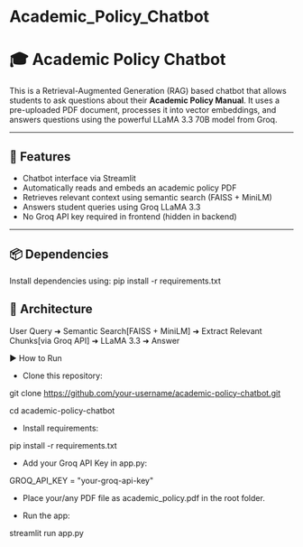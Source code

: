 # Academic_Policy_Chatbot
# 🎓 Academic Policy Chatbot

This is a Retrieval-Augmented Generation (RAG) based chatbot that allows students to ask questions about their **Academic Policy Manual**. It uses a pre-uploaded PDF document, processes it into vector embeddings, and answers questions using the powerful LLaMA 3.3 70B model from Groq.

---

## 🚀 Features

- Chatbot interface via Streamlit
- Automatically reads and embeds an academic policy PDF
- Retrieves relevant context using semantic search (FAISS + MiniLM)
- Answers student queries using Groq LLaMA 3.3
- No Groq API key required in frontend (hidden in backend)

---

## 📦 Dependencies

Install dependencies using:
pip install -r requirements.txt

## 🧠 Architecture
User Query ➜ Semantic Search[FAISS + MiniLM] ➜ Extract Relevant Chunks[via Groq API] ➜ LLaMA 3.3 ➜ Answer

▶️ How to Run
- Clone this repository:

git clone https://github.com/your-username/academic-policy-chatbot.git

cd academic-policy-chatbot

- Install requirements:

pip install -r requirements.txt

- Add your Groq API Key in app.py:

GROQ_API_KEY = "your-groq-api-key"

- Place your/any PDF file as academic_policy.pdf in the root folder.

- Run the app:

streamlit run app.py
